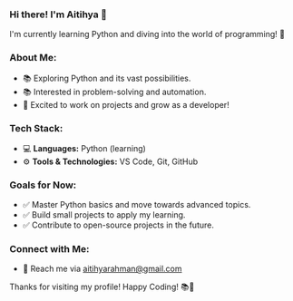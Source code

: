 ### Hi there! I'm Aitihya 👋

I'm currently learning Python and diving into the world of programming! 🤖

### About Me:
- 📚 Exploring Python and its vast possibilities.
- 📚 Interested in problem-solving and automation.
- 🌟 Excited to work on projects and grow as a developer!

### Tech Stack:
- 💻 **Languages:** Python (learning)
- ⚙️ **Tools & Technologies:** VS Code, Git, GitHub

### Goals for Now:
- ✅ Master Python basics and move towards advanced topics.
- ✅ Build small projects to apply my learning.
- ✅ Contribute to open-source projects in the future.

### Connect with Me:
- 💌 Reach me via aitihyarahman@gmail.com

Thanks for visiting my profile! Happy Coding! 📚🚀

